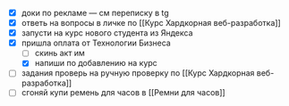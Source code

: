 - [x] доки по рекламе — см переписку в tg
- [x] ответь на вопросы в личке по [[Курс Хардкорная веб-разработка]]
- [x] запусти на курс нового студента из Яндекса
- [x] пришла оплата от Технологии Бизнеса
	- [ ] скинь акт им
	- [x] напиши по добавлению на курс
- [ ] задания проверь на ручную проверку по [[Курс Хардкорная веб-разработка]]
- [ ] сгоняй купи ремень для часов в [[Ремни для часов]]